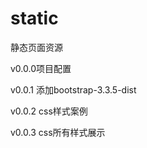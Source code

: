 # static
静态页面资源

v0.0.0项目配置

v0.0.1	添加bootstrap-3.3.5-dist

v0.0.2 css样式案例

v0.0.3 css所有样式展示







